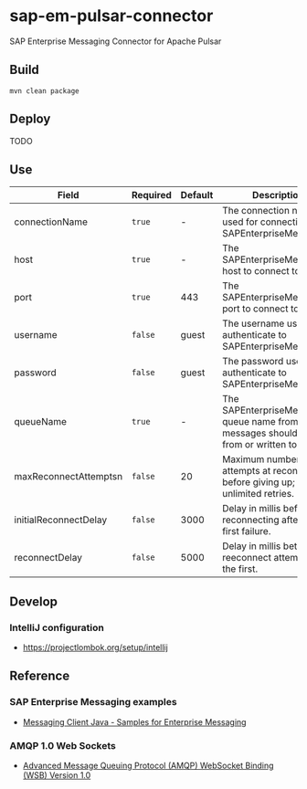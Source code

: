 # sap-em-pulsar-connector
SAP Enterprise Messaging Connector for Apache Pulsar

## Build
```
mvn clean package
```
## Deploy

TODO

## Use

Field                 | Required | Default | Description
--------------------- | -------- | ------- | ------------
connectionName        | `true`   | -       | The connection name used for connecting to SAPEnterpriseMessaging.
host                  | `true`   | -       | The SAPEnterpriseMessaging host to connect to.
port                  | `true`   | 443     | The SAPEnterpriseMessaging port to connect to.
username              | `false`  | guest   | The username used to authenticate to SAPEnterpriseMessaging.
password              | `false`  | guest   | The password used to authenticate to SAPEnterpriseMessaging.
queueName             | `true`   | -       | The SAPEnterpriseMessaging queue name from which messages should be read from or written to.
maxReconnectAttemptsn | `false`  | 20      | Maximum number of attempts at reconnecting before giving up; -1 for unlimited retries.
initialReconnectDelay | `false`  | 3000    | Delay in millis before reconnecting after the first failure.
reconnectDelay        | `false`  | 5000    | Delay in millis between reeconnect attempts after the first.

## Develop

### IntelliJ configuration

* https://projectlombok.org/setup/intellij    

## Reference

### SAP Enterprise Messaging examples

* [Messaging Client Java - Samples for Enterprise Messaging](https://github.com/SAP-samples/enterprise-messaging-client-java-samples)

### AMQP 1.0 Web Sockets

* [Advanced Message Queuing Protocol (AMQP) WebSocket Binding (WSB) Version 1.0](https://docs.oasis-open.org/amqp-bindmap/amqp-wsb/v1.0/amqp-wsb-v1.0.html)